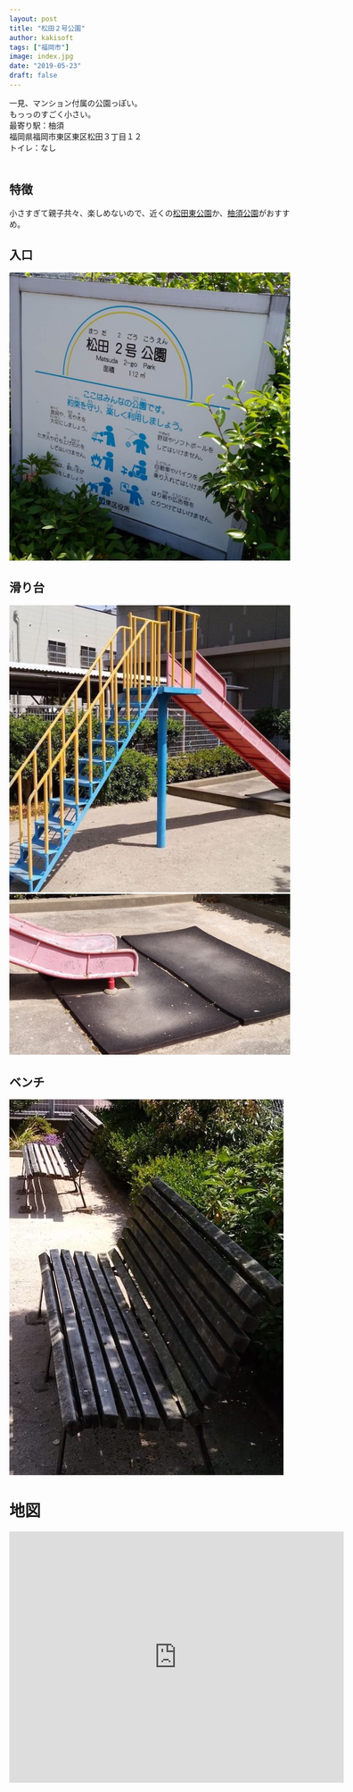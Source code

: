 ```yaml
---
layout: post
title: "松田２号公園"
author: kakisoft
tags: ["福岡市"]
image: index.jpg
date: "2019-05-23"
draft: false
---
```


一見、マンション付属の公園っぽい。  
もっっのすごく小さい。  
最寄り駅：柚須  
福岡県福岡市東区東区松田３丁目１２  
トイレ：なし  
　  
## 特徴
小さすぎて親子共々、楽しめないので、近くの[松田東公園](../../matsudahigashi-park/matsudahigashi-park/)か、[柚須公園](../../yusu-park/yusu-park/)がおすすめ。


## 入口
![01](./01.jpg)  

## 滑り台
![03](./03.jpg)  
![04](./04.jpg)

## ベンチ
![02](./02.jpg)

# 地図
<iframe src="https://www.google.com/maps/embed?pb=!1m18!1m12!1m3!1d3322.5818489334533!2d130.44767106108583!3d33.61615242369222!2m3!1f0!2f0!3f0!3m2!1i1024!2i768!4f13.1!3m3!1m2!1s0x35418fbf3f09fc3f%3A0x7f7323543e103cd6!2sMatsuda+2+Go+Park!5e0!3m2!1sen!2sjp!4v1558151635154!5m2!1sen!2sjp" width="600" height="450" frameborder="0" style="border:0" allowfullscreen></iframe>
